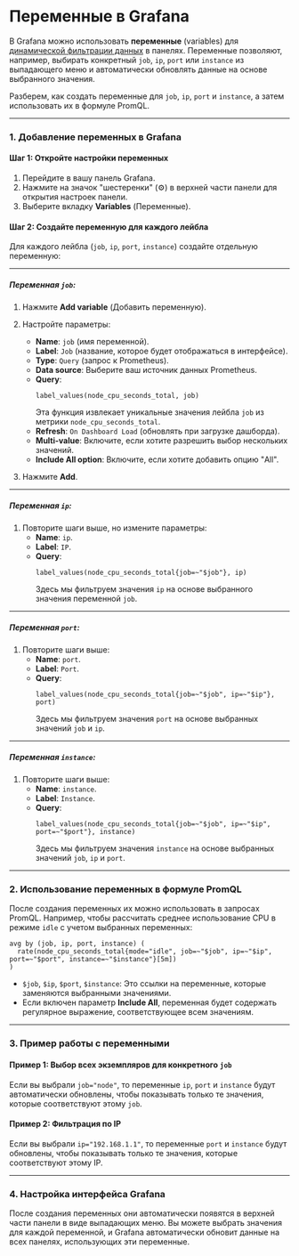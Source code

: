# Переменные в Grafana

В Grafana можно использовать **переменные** (variables) для [динамической фильтрации данных](https://play.grafana.org/d/T512JVH7z/loki-nginx-service-mesh-json-version?orgId=1&from=now-6h&to=now&timezone=utc&var-datasource=ac4000ca-1959-45f5-aa45-2bd0898f7026&var-label_name=filename&var-label_value=%2Fvar%2Flog%2Fnginx%2Fjson_access.log&var-job=$__all&var-instance=$__all) в панелях. Переменные позволяют, например, выбирать конкретный `job`, `ip`, `port` или `instance` из выпадающего меню и автоматически обновлять данные на основе выбранного значения.

Разберем, как создать переменные для `job`, `ip`, `port` и `instance`, а затем использовать их в формуле PromQL.

---

### 1. **Добавление переменных в Grafana**

#### Шаг 1: Откройте настройки переменных
1. Перейдите в вашу панель Grafana.
2. Нажмите на значок "шестеренки" (⚙️) в верхней части панели для открытия настроек панели.
3. Выберите вкладку **Variables** (Переменные).

#### Шаг 2: Создайте переменную для каждого лейбла

Для каждого лейбла (`job`, `ip`, `port`, `instance`) создайте отдельную переменную:

---

##### **Переменная `job`:**
1. Нажмите **Add variable** (Добавить переменную).
2. Настройте параметры:
   - **Name**: `job` (имя переменной).
   - **Label**: `Job` (название, которое будет отображаться в интерфейсе).
   - **Type**: `Query` (запрос к Prometheus).
   - **Data source**: Выберите ваш источник данных Prometheus.
   - **Query**:  
     ```promql
     label_values(node_cpu_seconds_total, job)
     ```
     Эта функция извлекает уникальные значения лейбла `job` из метрики `node_cpu_seconds_total`.
   - **Refresh**: `On Dashboard Load` (обновлять при загрузке дашборда).
   - **Multi-value**: Включите, если хотите разрешить выбор нескольких значений.
   - **Include All option**: Включите, если хотите добавить опцию "All".

3. Нажмите **Add**.

---

##### **Переменная `ip`:**
1. Повторите шаги выше, но измените параметры:
   - **Name**: `ip`.
   - **Label**: `IP`.
   - **Query**:  
     ```promql
     label_values(node_cpu_seconds_total{job=~"$job"}, ip)
     ```
     Здесь мы фильтруем значения `ip` на основе выбранного значения переменной `job`.

---

##### **Переменная `port`:**
1. Повторите шаги выше:
   - **Name**: `port`.
   - **Label**: `Port`.
   - **Query**:  
     ```promql
     label_values(node_cpu_seconds_total{job=~"$job", ip=~"$ip"}, port)
     ```
     Здесь мы фильтруем значения `port` на основе выбранных значений `job` и `ip`.

---

##### **Переменная `instance`:**
1. Повторите шаги выше:
   - **Name**: `instance`.
   - **Label**: `Instance`.
   - **Query**:  
     ```promql
     label_values(node_cpu_seconds_total{job=~"$job", ip=~"$ip", port=~"$port"}, instance)
     ```
     Здесь мы фильтруем значения `instance` на основе выбранных значений `job`, `ip` и `port`.

---

### 2. **Использование переменных в формуле PromQL**

После создания переменных их можно использовать в запросах PromQL. Например, чтобы рассчитать среднее использование CPU в режиме `idle` с учетом выбранных переменных:

```promql
avg by (job, ip, port, instance) (
  rate(node_cpu_seconds_total{mode="idle", job=~"$job", ip=~"$ip", port=~"$port", instance=~"$instance"}[5m])
)
```

- `$job`, `$ip`, `$port`, `$instance`: Это ссылки на переменные, которые заменяются выбранными значениями.
- Если включен параметр **Include All**, переменная будет содержать регулярное выражение, соответствующее всем значениям.

---

### 3. **Пример работы с переменными**

#### Пример 1: Выбор всех экземпляров для конкретного `job`
Если вы выбрали `job="node"`, то переменные `ip`, `port` и `instance` будут автоматически обновлены, чтобы показывать только те значения, которые соответствуют этому `job`.

#### Пример 2: Фильтрация по IP
Если вы выбрали `ip="192.168.1.1"`, то переменные `port` и `instance` будут обновлены, чтобы показывать только те значения, которые соответствуют этому IP.

---

### 4. **Настройка интерфейса Grafana**

После создания переменных они автоматически появятся в верхней части панели в виде выпадающих меню. Вы можете выбрать значения для каждой переменной, и Grafana автоматически обновит данные на всех панелях, использующих эти переменные.
